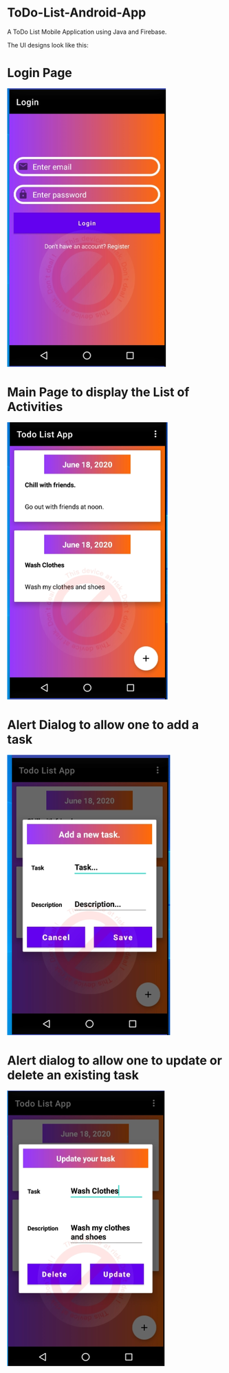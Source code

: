 # ToDo-List-Android-App

A ToDo List Mobile Application using Java and Firebase.

The UI designs look like this:

# Login Page

<img src = "app/src/main/res/drawable/login.png">

# Main Page to display the List of Activities

<img src = "app/src/main/res/drawable/main.png">

# Alert Dialog to allow one to add a task

<img src = "app/src/main/res/drawable/add.png">

# Alert dialog to allow one to update or delete an existing task

<img src = "app/src/main/res/drawable/update.png">
